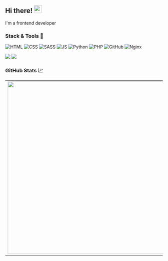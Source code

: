 ## Hi there! <img src="https://raw.githubusercontent.com/extremecodetv/extremecodetv/master/wave.gif" width="25px"> 
I'm a frontend developer

### Stack & Tools 🔧
![HTML](https://img.shields.io/badge/HTML5-E34F26?style=for-the-badge&logo=html5&logoColor=white)
![CSS](https://img.shields.io/badge/CSS3-1572B6?style=for-the-badge&logo=css3&logoColor=white)
![SASS](https://img.shields.io/badge/Sass-CC6699?style=for-the-badge&logo=sass&logoColor=white)
![JS](https://img.shields.io/badge/JavaScript-323330?style=for-the-badge&logo=javascript&logoColor=F7DF1E)
![Python](https://img.shields.io/badge/Python-14354C?style=for-the-badge&logo=python&logoColor=white)
![PHP](https://img.shields.io/badge/PHP-777BB4?style=for-the-badge&logo=php&logoColor=white)
![GitHub](https://img.shields.io/badge/-Git-24292E?style=for-the-badge&logo=git&logoColor=white)
![Nginx](https://img.shields.io/badge/-Nginx-24292E?style=for-the-badge&logo=nginx&logoColor=white&color=009639)


![](https://img.shields.io/badge/Editor-VScodium-informational?style=flat-square&logo=visual-studio-code&logoColor=white&color=5194f0)
![](https://img.shields.io/badge/OS-Linux-informational?style=flat-square&logo=linux&logoColor=white&color=5194f0)



### GitHub Stats 📈
<p align="center">
  <table>
  <tr>
      <td><img width="550px" align="left" src="https://github-readme-stats.vercel.app/api?username=nuckle&hide_border=true&count_private=false&layout=compact&hide_title=true&show_icons=true&theme=dark&icon_color=5194f0&bg_color=0d1117"/></td>
      <td><img width="550px" src="https://github-readme-stats.vercel.app/api/top-langs/?username=nuckle&hide=html&layout=compact&hide_border=true&hide_title=true&theme=dark&icon_color=5194f0&bg_color=0d1117" /></td>
  </tr>   
</table>
</p>
